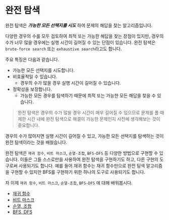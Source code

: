 # 완전 탐색

완전 탐색은 ***가능한 모든 선택지를 시도*** 하여 문제의 해답을 찾는 알고리즘입니다.

다양한 경우의 수를 모두 검토하여 최적 또는 가능한 해답을 찾는 장점이 있지만, 경우의 수가 너무 많을 경우에는 실행 시간이 길어질 수 있는 단점이 있습니다. 완전 탐색은 `brute-force search`
또는 `exhaustive search`라고도 합니다.

주요 특징은 다음과 같습니다.

- 가능한 모든 선택지를 시도합니다.
- 비효율적일 수 있습니다.
    - 경우의 수가 많을 경우 실행 시간이 길어질 수 있습니다.
- 정확성을 보장합니다.
    - 가능한 모든 경우를 탐색하기 때문에 최적 또는 가능한 모든 해답을 찾을 수 있습니다.

> 완전 탐색은 경우의 수가 많을 경우 시간이 매우 길어질 수 있으므로
> 문제를 풀 때 제한 시간 내에 완전 탐색으로 해결이 가능한 문제인지
> 사전에 생각해보는 것이 중요합니다.

경우의 수가 많아지면 실행 시간이 길어질 수 있고, 가능한 모든 선택지를 탐색하는 것이 완전 탐색이라는 것을 배웠습니다.

완전 탐색은 `재귀 함수`, `비트 마스크`, `순열-조합`, `BFS-DFS` 등 다양한 방법으로 구현할 수 있습니다. 이들은 그들 스스로만을 사용하여 완전 탐색을 구현하기도 하고, 다른 구현의 도구로써 사용되기도
합니다. 예를 들어 재귀 함수는 재귀 함수만으로 완전 탐색 알고리즘을 구현할 수 있지만 BFS를 구현하기 위한 하나의 도구로 사용되기도 합니다.

자 이제 `재귀 함수`, `비트 마스크`, `순열-조합`, `BFS-DFS` 에 대해 배워봅시다.

- [재귀 함수](https://github.com/haeseong123/algorithm/blob/main/brute_force/recursive/recursive.md)
- [비트 마스크](https://github.com/haeseong123/algorithm/blob/main/brute_force/bitmask/bitmask.md)
- [순열, 조합](https://github.com/haeseong123/algorithm/blob/main/brute_force/perm_comb/perm_comb.md)
- [BFS, DFS](https://github.com/haeseong123/algorithm/blob/main/brute_force/bfs_dfs/bfs_dfs.md)
